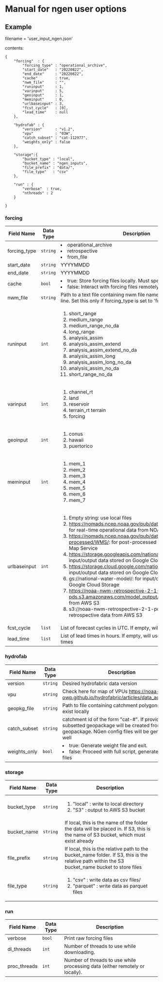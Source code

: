 # Manual for ngen user options

## Example
filename = 'user_input_ngen.json'

contents:

    {
        "forcing"  : {
            "forcing_type" : "operational_archive",
            "start_date"   : "20220822",
            "end_date"     : "20220822",
            "cache"        : true,        
            "nwm_file"     : "",
            "runinput"     : 1,
            "varinput"     : 5,
            "geoinput"     : 1,
            "meminput"     : 0,
            "urlbaseinput" : 3,
            "fcst_cycle"   : [0],
            "lead_time"    : null
        },

        "hydrofab" : {
            "version"      : "v1.2",
            "vpu"          : "03W",
            "catch_subset" : "cat-112977",
            "weights_only" : false
        },

        "storage":{
            "bucket_type" : "local",
            "bucket_name" : "ngen_inputs",
            "file_prefix" : "data/",    
            "file_type"   : "csv"
        },

        "run" : {
            "verbose"  : true,
            "nthreads" : 2
        }

    }

### forcing
| Field Name | Data Type | Description |
| --- | --- | --- |
| forcing_type | `string` | <il><li>operational_archive</li><li>retrospective</li><li>from_file</li></il>|
| start_date | `string` | YYYYMMDD |
| end_date | `string` | YYYYMMDD |
| cache | `bool` | <il><li>true: Store forcing files locally. Must specify dl_threads</li><li> false: Interact with forcing files remotely</li></il>  |
| nwm_file | `string` | Path to a text file containing nwm file names. One filename per line. Set this only if forcing_type is set to 'from_file' |
| runinput | `int` | <ol><li>short_range</li><li>medium_range</li><li>medium_range_no_da</li><li>long_range</li><li>analysis_assim</li><li>analysis_assim_extend</li><li>analysis_assim_extend_no_da</li><li>analysis_assim_long</li><li>analysis_assim_long_no_da</li><li>analysis_assim_no_da</li><li>short_range_no_da</li></ol> |
| varinput | `int` | <ol><li>channel_rt</li><li>land</li><li>reservoir</li><li>terrain_rt terrain</li><li>forcing</li></ol> |
| geoinput | `int` | <ol><li>conus</li><li>hawaii</li><li>puertorico</li></ol> |
| meminput | `int` | <ol><li>mem_1</li><li>mem_2</li><li>mem_3</li><li>mem_4</li><li>mem_5</li><li>mem_6</li><li>mem_7</li></ol> |
| urlbaseinput | `int` | <ol><li>Empty string: use local files</li><li>https://nomads.ncep.noaa.gov/pub/data/nccf/com/nwm/prod/: for real-time operational data from NOAA</li><li>https://nomads.ncep.noaa.gov/pub/data/nccf/com/nwm/post-processed/WMS/: for post-processed data from NOAA's Web Map Service</li><li>https://storage.googleapis.com/national-water-model/: for input/output data stored on Google Cloud Storage</li><li>https://storage.cloud.google.com/national-water-model/: for input/output data stored on Google Cloud Storage</li><li>gs://national-water-model/: for input/output data stored on Google Cloud Storage</li><li>https://noaa-nwm-retrospective-2-1-pds.s3.amazonaws.com/model_output/: for retrospective data from AWS S3</li><li>s3://noaa-nwm-retrospective-2-1-pds/model_output/: for retrospective data from AWS S3</li></ol> |
| fcst_cycle | `list` | List of forecast cycles in UTC. If empty, will use all available cycles |
| lead_time | `list` | List of lead times in hours. If empty, will use all available lead times |


### hydrofab
| Field Name | Data Type | Description |
| --- | --- | --- |
| version | `string` | Desired hydrofabric data version |
| vpu | `string` | Check here for map of VPUs https://noaa-owp.github.io/hydrofabric/articles/data_access.html |
| geopkg_file | `string` | Path to file containing catchment polygons. Must exist locally |
| catch_subset | `string` | catchment id of the form "cat-#". If provided, a subsetted geopackage will be created from vpu geopackage. NGen config files will be generated as well |
| weights_only | `bool` | <il><li>true: Generate weight file and exit. </li><li> false: Proceed with full script, generate forcing files</li></il> |


### storage
| Field Name | Data Type | Description |
| --- | --- | --- |
| bucket_type | `string` |  <ol><li>"local" : write to local directory</li><li>"S3" : output to AWS S3 bucket</li></ol> |
| bucket_name | `string` | If local, this is the name of the folder the data will be placed in. If S3, this is the name of S3 bucket, which must exist already |
| file_prefix | `string` | If local, this is the relative path to the bucket_name folder. If S3, this is the relative path within the S3 bucket_name bucket to store files |
| file_type | `string` | <ol><li>"csv" : write data as csv files/</li><li>"parquet" : write data as parquet files</li></ol> |


### run
| Field Name | Data Type | Description |
| --- | --- | --- |
| verbose | `bool` | Print raw forcing files |
| dl_threads | `int` | Number of threads to use while downloading. |
| proc_threads | `int` | Number of threads to use while processing data (either remotely or locally). |

